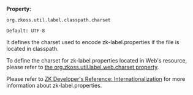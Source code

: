 **Property:**

`org.zkoss.util.label.classpath.charset`

`Default: UTF-8`

It defines the charset used to encode zk-label.properties if the file is
located in classpath.

To define the charset for zk-label.properties located in Web's resource,
please refer to [the org.zkoss.util.label.web.charset property]({{site.baseUrl}}/zk_config_ref/The_Library_Properties/org.zkoss.util.label.web.charset).

Please refer to [ZK Developer's Reference: Internationalization]({{site.baseurl}}/zk_dev_ref/internationalization/labels)
for more information about zk-label.properties.
